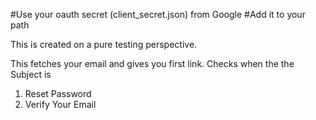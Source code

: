#Use your oauth secret (client_secret.json) from Google
#Add it to your path

This is created on a pure testing perspective. 

This fetches your email and gives you first <a></a> link. Checks when the the Subject is 
1. Reset Password
2. Verify Your Email

